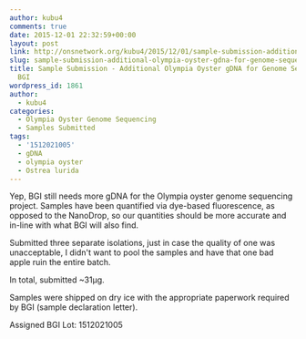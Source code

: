 ```yaml
---
author: kubu4
comments: true
date: 2015-12-01 22:32:59+00:00
layout: post
link: http://onsnetwork.org/kubu4/2015/12/01/sample-submission-additional-olympia-oyster-gdna-for-genome-sequencing-bgi-2/
slug: sample-submission-additional-olympia-oyster-gdna-for-genome-sequencing-bgi-2
title: Sample Submission - Additional Olympia Oyster gDNA for Genome Sequencing @
  BGI
wordpress_id: 1861
author:
  - kubu4
categories:
  - Olympia Oyster Genome Sequencing
  - Samples Submitted
tags:
  - '1512021005'
  - gDNA
  - olympia oyster
  - Ostrea lurida
---
```


Yep, BGI still needs more gDNA for the Olympia oyster genome sequencing project. Samples have been quantified via dye-based fluorescence, as opposed to the NanoDrop, so our quantities should be more accurate and in-line with what BGI will also find.

Submitted three separate isolations, just in case the quality of one was unacceptable, I didn't want to pool the samples and have that one bad apple ruin the entire batch.

In total, submitted ~31μg.

Samples were shipped on dry ice with the appropriate paperwork required by BGI (sample declaration letter).

Assigned BGI Lot: 1512021005
